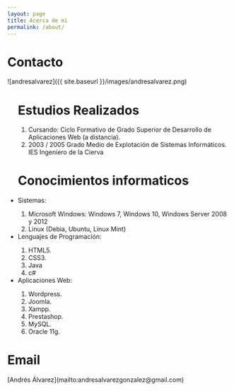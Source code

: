 ```yaml
---
layout: page
title: Acerca de mi
permalink: /about/
---
```

<h1>Contacto</h1>

![andresalvarez]({{ site.baseurl }}/images/andresalvarez.png)
<ul>
<h1>Estudios Realizados</h1>
<ol>
    <li>Cursando: Ciclo Formativo de Grado Superior de Desarrollo de Aplicaciones Web (a distancia).</li>
    <li>2003 / 2005 Grado Medio de Explotación de Sistemas Informáticos. IES Ingeniero de la Cierva</li>
</ol>
<h1>Conocimientos informaticos</h1>
    <li>Sistemas:</li>
    <ol>
    <li>Microsoft Windows: Windows 7, Windows 10, Windows Server 2008 y 2012</li>
    <li>Linux (Debia, Ubuntu, Linux Mint)</li>
</ol>

<li>Lenguajes de Programación:</li>
<ol>
    <li>HTML5.</li>
    <li>CSS3.</li>
    <li>Java</li>
    <li>c#</li>
</ol>

<li>Aplicaciones Web:</li>
<ol>
    <li> Wordpress.</li>
    <li>Joomla.</li>
    <li>Xampp.</li>
    <li>Prestashop.</li>
    <li>MySQL.</li>
    <li>Oracle 11g.</li>
    </ol>
</ul>

<h1>Email </h1>
[Andrés Álvarez](mailto:andresalvarezgonzalez@gmail.com)




